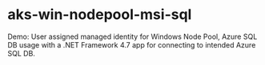 # aks-win-nodepool-msi-sql
Demo: User assigned managed identity for Windows Node Pool, Azure SQL DB usage with a .NET Framework 4.7 app for connecting to intended Azure SQL DB.
